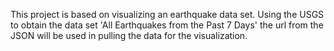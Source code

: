 This project is based on visualizing an earthquake data set.
Using the USGS to obtain the data set 'All Earthquakes from the Past 7 Days' the url from the JSON will be used in pulling the data for the visualization.
